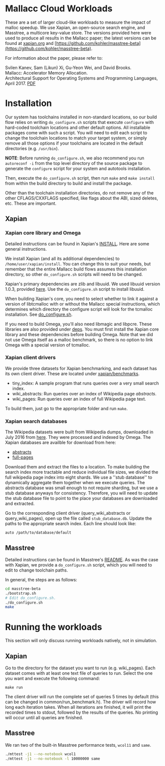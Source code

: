 Mallacc Cloud Workloads
=======================

These are a set of larger cloud-like workloads to measure the impact of malloc
speedup. We use Xapian, an open-source search engine, and Masstree, a multicore
key-value store. The versions provided here were used to produce all results in
the Mallacc paper; the latest versions can be found at
[xapian.org](https://xapian.org) and
[https://github.com/kohler/masstree-beta](https://github.com/kohler/masstree-beta).

For information about the paper, please refer to:

Svilen Kanev, Sam (Likun) Xi, Gu-Yeon Wei, and David Brooks.  
Mallacc: Accelerator Memory Allocation.  
Architectural Support for Operating Systems and Programming Languages, April 2017.
[PDF](http://www.samxi.org/papers/kanev_asplos2017.pdf)

# Installation #

Our system has toolchains installed in non-standard locations, so our build flow
relies on writing `do_configure.sh` scripts that execute `configure` with hard-coded
toolchain locations and other default options. All installable packages come
with such a script. You will need to edit each script to change the toolchain
locations to match your target system, or simply remove all those options if your
toolchains are located in the default directories (e.g. `/usr/bin`). 

**NOTE**: Before running `do_configure.sh`, we also recommend you run
`autoreconf -i` from the top level directory of the source package to generate
the `configure` script for your system and autotools installation.

Then, execute the `do_configure.sh` script, then run `make` and `make install`
from within the build directory to build and install the package.

Other than the toolchain installation directories, do not remove any of the
other CFLAGS/CXXFLAGS specified, like flags about the ABI, sized deletes, etc.
These are important.

## Xapian ##

### Xapian core library and Omega ###

Detailed instructions can be found in Xapian's
[INSTALL](xapian/xapian-core-1.4.0/INSTALL). Here are some general instructions.

We install Xapian (and all its additional dependencies) to
`/home/user/xapian/install`. You can change this to suit your needs, but
remember that the entire Mallacc build flows assumes this installation
directory, so other `do_configure.sh` scripts will need to be changed.

Xapian's primary dependencies are zlib and libuuid. We used libuuid version
1.0.3, provided [here](xapian/deps/libuuid-1.0.3). Use the `do_configure.sh`
script to install libuuid.

When building Xapian's core, you need to select whether to link it against a
version of libtcmalloc with or without the Mallacc special instructions, which
determines which directory the configure script will look for the tcmalloc
installation.  See
[do_configure.sh](xapian/xapian-core-1.4.0/build/do_configure.sh).

If you need to build Omega, you'll also need libmagic and libpcre. These
libraries are also provided under [deps](xapian/deps). You must first install
the Xapian core library and these dependencies before building Omega. Note that
we did not use Omega itself as a malloc benchmark, so there is no option to
link Omega with a special version of tcmalloc.

### Xapian client drivers ###

We provide three datasets for Xapian benchmarking, and each dataset has its own
client driver. These are located under [xapian/benchmarks](xapian/benchmarks).

* tiny_index: A sample program that runs queries over a very small search index.
* wiki_abstracts: Run queries over an index of Wikipedia page *abstracts*.
* wiki_pages: Run queries over an index of full Wikipedia page text.

To build them, just go to the appropriate folder and run `make`.

### Xapian search databases ###

The Wikipedia datasets were built from Wikipedia dumps, downloaded in July 2016
from [here](https://dumps.wikimedia.org). They were processed and indexed by Omega.
The Xapian databases are availble for download from here:

   * [abstracts](https://storage.googleapis.com/mallacc/wiki_abstracts.tar.xz)
   * [full-pages](https://storage.googleapis.com/mallacc/wiki_pages.tar.xz)

Download them and extract the files to a location.  To make building the search
index more tractable and reduce individual file sizes, we divided the full
wikipedia page index into eight shards. We use a ''stub database'' to
dynamically aggregate them together when we execute queries. The abstracts database
was small enough to not require sharding, but we use a stub database anyways
for consistency. Therefore, you will need to update the stub database file to
point to the place your databases are downloaded and extracted.

Go to the corresponding client driver (query_wiki_abstracts or
query_wiki_pages), open up the file called `stub_database.db`. Update the
paths to the appropriate search index. Each line should look like:

```
auto /path/to/database/default
```

## Masstree ##

Detailed instructions can be found in Masstree's [README](masstree-beta/README.md).
As was the case with Xapian, we provide a `do_configure.sh` script, which you
will need to edit to change toolchain paths.

In general, the steps are as follows:

```bash
cd masstree-beta
./bootstrap.sh
# Edit do_configure.sh.
./do_configure.sh
make
```

# Running the workloads

This section will only discuss running workloads natively, not in simulation.

## Xapian ##

Go to the directory for the dataset you want to run (e.g. wiki_pages). Each
dataset comes with at least one text file of queries to run. Select the one
you want and execute the following command:

```
make run
```

The client driver will run the complete set of queries 5 times by default (this
can be changed in common/run_benchmark.h). The driver will record how long
each iteration takes. When all iterations are finished, it will print the
recorded times to stdout, followed by the results of the queries. No printing
will occur until all queries are finished.

## Masstree ##

We ran two of the built-in Masstree performance tests, `wcol11` and `same`.

```bash
./mttest -j1 --no-notebook wcol1
./mttest -j1 --no-notebook -l 10000000 same
```
